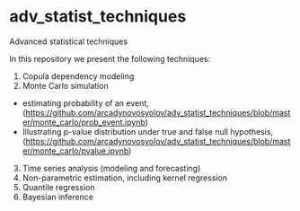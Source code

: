 # adv_statist_techniques
Advanced statistical techniques

In this repository we present the following techniques:

1. Copula dependency modeling
2. Monte Carlo simulation
  - estimating probability of an event, (https://github.com/arcadynovosyolov/adv_statist_techniques/blob/master/monte_carlo/prob_event.ipynb)
  - Illustrating p-value distribution under true and false null hypothesis, (https://github.com/arcadynovosyolov/adv_statist_techniques/blob/master/monte_carlo/pvalue.ipynb)
3. Time series analysis (modeling and forecasting)
4. Non-parametric estimation, including kernel regression
5. Quantile regression
6. Bayesian inference
